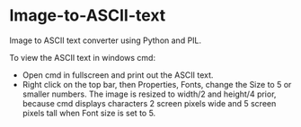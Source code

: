 # Image-to-ASCII-text
Image to ASCII text converter using Python and PIL.

To view the ASCII text in windows cmd:
- Open cmd in fullscreen and print out the ASCII text.
- Right click on the top bar, then Properties, Fonts, change the Size to 5 or smaller numbers.
The image is resized to width/2 and height/4 prior, because cmd displays characters 2 screen pixels wide and 5 screen pixels tall when Font size is set to 5.
